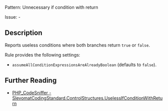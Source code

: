 Pattern: Unnecessary if condition with return

Issue: -

## Description

Reports useless conditions where both branches return `true` or `false`.

Rule provides the following settings:

* `assumeAllConditionExpressionsAreAlreadyBoolean` (defaults to `false`).

## Further Reading

* [PHP_CodeSniffer - SlevomatCodingStandard.ControlStructures.UselessIfConditionWithReturn](https://github.com/slevomat/coding-standard/blob/master/doc/control-structures.md#slevomatcodingstandardcontrolstructuresuselessifconditionwithreturn-)